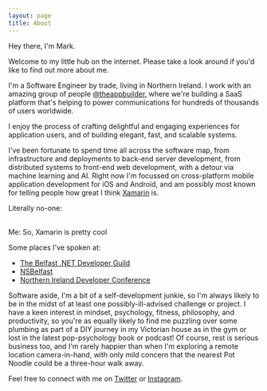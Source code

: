 ```yaml
---
layout: page
title: About
---
```


<p class="message">
  Hey there, I'm Mark.
</p>

Welcome to my little hub on the internet. Please take a look around if you'd like to find out more about me.

I'm a Software Engineer by trade, living in Northern Ireland. I work with an amazing group of people <a href="https://twitter.com/theappbuilder">@theappbuilder</a>, where we're building a SaaS platform that's helping to power communications for hundreds of thousands of users worldwide.

I enjoy the process of crafting delightful and engaging experiences for application users, and of building elegant, fast, and scalable systems.

I've been fortunate to spend time all across the software map, from infrastructure and deployments to back-end server development, from distributed systems to front-end web development, with a detour via machine learning and AI. Right now I'm focussed on cross-platform mobile application development for iOS and Android, and am possibly most known for telling people how great I think <a href="https://twitter.com/xamarinhq">Xamarin</a> is.

<p class="message">
  Literally no-one: <br/><br/>

  Me: So, Xamarin is pretty cool
</p>

Some places I've spoken at:

<!-- + [WebTalksNI Podcast](https://soundcloud.com/talksnipodcasts) -->
+ [The Belfast .NET Developer Guild](https://www.meetup.com/Belfast-NET-Meetup/)
+ [NSBelfast](https://www.meetup.com/NS_Belfast/)
+ [Northern Ireland Developer Conference](https://2017.nidevconf.com/sessions/markmccaigue/)

Software aside, I'm a bit of a self-development junkie, so I'm always likely to be in the midst of at least one possibly-ill-advised challenge or project. I have a keen interest in mindset, psychology, fitness, philosophy, and productivity, so you're as equally likely to find me puzzling over some plumbing as part of a DIY journey in my Victorian house as in the gym or lost in the latest pop-psychology book or podcast!  Of course, rest is serious business too, and I'm rarely happier than when I'm exploring a remote location camera-in-hand, with only mild concern that the nearest Pot Noodle could be a three-hour walk away.

Feel free to connect with me on [Twitter](https://twitter.com/trymarkcatch/) or [Instagram](https://www.instagram.com/trymarkcatch/).
